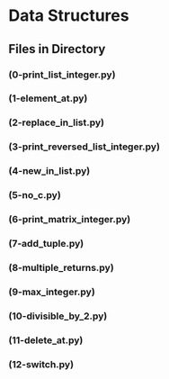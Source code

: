 # Data Structures

## Files in Directory

### (0-print_list_integer.py)
### (1-element_at.py)
### (2-replace_in_list.py)
### (3-print_reversed_list_integer.py)
### (4-new_in_list.py)
### (5-no_c.py)
### (6-print_matrix_integer.py)
### (7-add_tuple.py)
### (8-multiple_returns.py)
### (9-max_integer.py)
### (10-divisible_by_2.py)
### (11-delete_at.py)
### (12-switch.py)